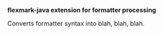 **flexmark-java extension for formatter processing**

Converts formatter syntax into blah, blah, blah.
